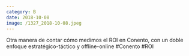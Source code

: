 ```yaml
--- 
category: B 
date: 2018-10-08 
image: /1327_2018-10-08.jpeg 
--- 
```


Otra manera de contar cómo medimos el ROI en Conento, con un doble enfoque estratégico-táctico y offline-online #Conento #ROI